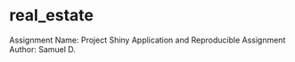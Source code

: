 # real_estate
Assignment Name: Project Shiny Application and Reproducible Assignment
Author: Samuel D.
